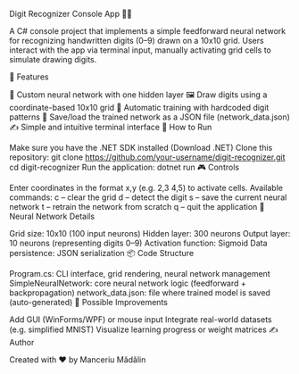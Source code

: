 Digit Recognizer Console App 🧠🔢

A C# console project that implements a simple feedforward neural network for recognizing handwritten digits (0–9) drawn on a 10x10 grid. Users interact with the app via terminal input, manually activating grid cells to simulate drawing digits.

🧩 Features

🧠 Custom neural network with one hidden layer
🖼️ Draw digits using a coordinate-based 10x10 grid
🔁 Automatic training with hardcoded digit patterns
💾 Save/load the trained network as a JSON file (network_data.json)
✍️ Simple and intuitive terminal interface
🚀 How to Run

Make sure you have the .NET SDK installed (Download .NET)
Clone this repository:
git clone https://github.com/your-username/digit-recognizer.git
cd digit-recognizer
Run the application:
dotnet run
🎮 Controls

Enter coordinates in the format x,y (e.g. 2,3 4,5) to activate cells.
Available commands:
c – clear the grid
d – detect the digit
s – save the current neural network
t – retrain the network from scratch
q – quit the application
🧠 Neural Network Details

Grid size: 10x10 (100 input neurons)
Hidden layer: 300 neurons
Output layer: 10 neurons (representing digits 0–9)
Activation function: Sigmoid
Data persistence: JSON serialization
📦 Code Structure

Program.cs: CLI interface, grid rendering, neural network management
SimpleNeuralNetwork: core neural network logic (feedforward + backpropagation)
network_data.json: file where trained model is saved (auto-generated)
🔧 Possible Improvements

Add GUI (WinForms/WPF) or mouse input
Integrate real-world datasets (e.g. simplified MNIST)
Visualize learning progress or weight matrices
✍️ Author

Created with ❤️ by Manceriu Mădălin

